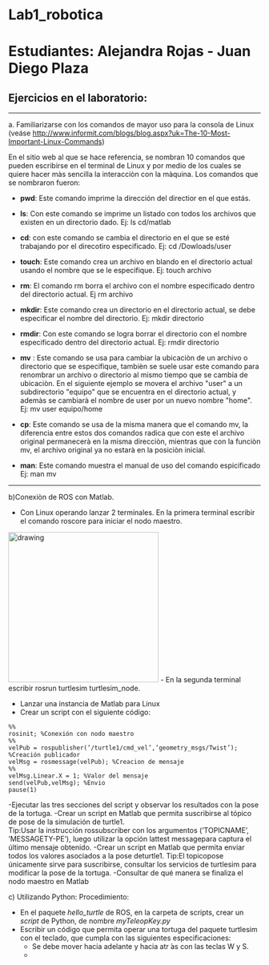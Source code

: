 # Lab1_robotica
# Estudiantes: Alejandra Rojas - Juan Diego Plaza
## Ejercicios en el laboratorio:
***
a.  Familiarizarse  con  los  comandos  de  mayor  uso  para  la  consola  de  Linux  (veáse http://www.informit.com/blogs/blog.aspx?uk=The-10-Most-Important-Linux-Commands)

  En el sitio web al que se hace referencia, se nombran 10 comandos que pueden escribirse en el terminal de Linux y por medio de los cuales se quiere hacer màs sencilla la interacciòn con la màquina. Los comandos que se nombraron fueron:
  
  - **pwd**:
  Este comando imprime la dirección del directior en el que estás. 

  - **ls**:
  Con este comando se imprime un listado con todos los archivos que existen en un directorio dado. Ej: ls cd/matlab

  - **cd**:
  con este comando  se cambia el directorio en el que se esté trabajando por el direcotiro especificado. Ej: cd /Dowloads/user

  - **touch**:
  Este comando crea un archivo en blando en el directorio actual usando el nombre que se le especifique. Ej: touch archivo

  - **rm**:
  El comando rm borra el archivo con el nombre especificado dentro del directorio actual. Ej rm archivo

  - **mkdir**:
  Este comando crea un directorio en el directorio actual, se debe especificar el nombre del directorio. Ej: mkdir directorio

  - **rmdir**:
  Con este comando se logra borrar el directorio con el nombre especificado dentro del directorio actual. Ej: rmdir directorio

  - **mv** :
  Este comando se usa para cambiar la ubicaciòn de un archivo o directorio que se especifique, tambièn se suele usar este comando para renombrar un archivo o directorio al mismo tiempo que se cambia de ubicaciòn. En el siguiente ejemplo se movera el archivo "user" a un subdirectorio "equipo" que se encuentra en el directorio actual, y ademàs se cambiarà el nombre de user por un nuevo nombre "home". Ej: mv user equipo/home

  - **cp**:
  Este comando se usa de la misma manera que el comando mv, la diferencia entre estos dos comandos radica que con este el archivo original permanecerà en la misma direcciòn, mientras que con la funciòn mv, el archivo original ya no estarà en la posiciòn inicial.

  - **man**:
  Este comando muestra el manual de uso del comando espicificado   Ej: man mv                                                                                                                                                                                                       
***
b)Conexiòn de ROS con Matlab.
- Con Linux operando lanzar 2 terminales. En la primera terminal escribir el comando roscore para iniciar el nodo maestro.
<img src="file:///home/julieth/Im%C3%A1genes/Captura%20de%20pantalla%20de%202022-04-07%2016-27-20.png" alt="drawing" width="300"/>
- En la segunda terminal escribir rosrun turtlesim turtlesim_node.


- Lanzar una instancia de Matlab para Linux 
- Crear un script con el siguiente código:
```
%%
rosinit; %Conexión con nodo maestro
%%
velPub = rospublisher(’/turtle1/cmd_vel’,’geometry_msgs/Twist’); %Creación publicador
velMsg = rosmessage(velPub); %Creacion de mensaje
%%
velMsg.Linear.X = 1; %Valor del mensaje
send(velPub,velMsg); %Envio
pause(1)
```
-Ejecutar las tres secciones del script y observar los resultados con la pose de la tortuga.
-Crear un script en Matlab que permita suscribirse al tópico de pose de la simulación de turtle1.  
Tip:Usar la instrucción rossubscriber con los argumentos (’TOPICNAME’, ’MESSAGETY-PE’), luego utilizar la opción lattest messagepara captura el último mensaje obtenido.
-Crear un script en Matlab que permita enviar todos los valores asociados a la pose deturtle1.
Tip:El topicopose únicamente sirve para suscribirse, consultar los servicios de turtlesim para modificar la pose de la tortuga.
-Consultar de qué manera se finaliza el nodo maestro en Matlab

c) Utilizando Python: Procedimiento:
  - En el paquete *hello_turtle* de ROS, en la carpeta de scripts, crear un *script* de Python, de nombre *myTeleopKey.py*
  - Escribir un código que permita operar una tortuga del paquete turtlesim con el teclado, que cumpla con las siguientes especificaciones:
    - Se debe mover hacia adelante y hacia atr ́as con las teclas W y S.
    - 
